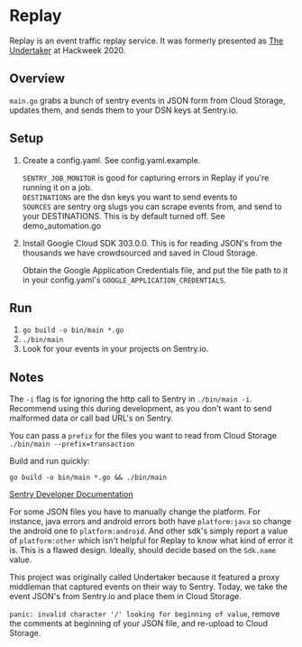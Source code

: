 # Replay
Replay is an event traffic replay service. It was formerly presented as [The Undertaker](https://www.youtube.com/watch?v=4QEYJXjC4Jk) at Hackweek 2020.

## Overview  
`main.go` grabs a bunch of sentry events in JSON form from Cloud Storage, updates them, and sends them to your DSN keys at Sentry.io.

## Setup

1. Create a config.yaml. See config.yaml.example.

    `SENTRY_JOB_MONITOR` is good for capturing errors in Replay if you're running it on a job.  
    `DESTINATIONS` are the dsn keys you want to send events to  
    `SOURCES` are sentry org slugs you can scrape events from, and send to your DESTINATIONS. This is by default turned off. See demo_automation.go

2. 
    Install Google Cloud SDK 303.0.0. This is for reading JSON's from the thousands we have crowdsourced and saved in Cloud Storage.

    Obtain the Google Application Credentials file, and put the file path to it in your config.yaml's `GOOGLE_APPLICATION_CREDENTIALS`.

## Run
1. `go build -o bin/main *.go`
2. `./bin/main`
2. Look for your events in your projects on Sentry.io.

## Notes
The `-i` flag is for ignoring the http call to Sentry in `./bin/main -i`. Recommend using this during development, as you don't want to send malformed data or call bad URL's on Sentry.

You can pass a `prefix` for the files you want to read from Cloud Storage `./bin/main --prefix=transaction`

Build and run quickly:
```
go build -o bin/main *.go && ./bin/main
```

[Sentry Developer Documentation](https://develop.sentry.dev/sdk/store)

For some JSON files you have to manually change the platform. For instance, java errors and android errors both have `platform:java` so change the android one to `platform:android`. And other sdk's simply report a value of `platform:other` which isn't helpful for Replay to know what kind of error it is. This is a flawed design. Ideally, should decide based on the `Sdk.name` value.

This project was originally called Undertaker because it featured a proxy middleman that captured events on their way to Sentry. Today, we take the event JSON's from Sentry.io and place them in Cloud Storage.


`panic: invalid character '/' looking for beginning of value`, remove the comments at beginning of your JSON file, and re-upload to Cloud Storage.